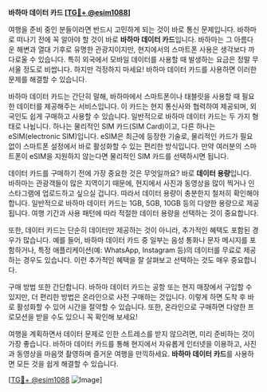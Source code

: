 **바하마 데이터 카드 [[TG💪+ @esim1088](https://t.me/s/esim1088)]**

여행을 준비 중인 분들이라면 반드시 고민하게 되는 것이 바로 통신 문제입니다. 바하마로 떠나기 전에 꼭 알아야 할 것이 바로 **바하마 데이터 카드**입니다. 바하마는 그 아름다운 해변과 열대 기후로 유명한 관광지이지만, 현지에서의 스마트폰 사용은 생각보다 까다로울 수 있습니다. 특히 외국에서 모바일 데이터를 사용할 때 발생하는 요금은 정말 무서울 정도로 비쌉니다. 하지만 걱정하지 마세요! 바하마 데이터 카드를 사용하면 이러한 문제를 해결할 수 있습니다.

바하마 데이터 카드는 간단히 말해, 바하마에서 스마트폰이나 태블릿을 사용할 때 필요한 데이터를 제공해주는 서비스입니다. 이 카드는 현지 통신사와 협력하여 제공되며, 외국인도 쉽게 구매하고 사용할 수 있습니다. 일반적으로 바하마 데이터 카드는 두 가지 형태로 나뉩니다. 하나는 물리적인 SIM 카드(SIM Card)이고, 다른 하나는 eSIM(electronic SIM)입니다. eSIM은 최근에 등장한 기술로, 물리적인 카드가 필요 없이 스마트폰 설정에서 바로 활성화할 수 있는 편리한 방식입니다. 만약 여러분의 스마트폰이 eSIM을 지원하지 않는다면 물리적인 SIM 카드를 선택하시면 됩니다.

데이터 카드를 구매하기 전에 가장 중요한 것은 무엇일까요? 바로 **데이터 용량**입니다. 바하마는 관광객들이 많은 지역이기 때문에, 현지에서 사진과 동영상을 많이 찍거나 인스타그램에 업로드하고 싶으실 겁니다. 따라서 데이터 용량이 충분한지 철저히 확인해야 합니다. 일반적으로 바하마 데이터 카드는 1GB, 5GB, 10GB 등의 다양한 용량으로 제공됩니다. 여행 기간과 사용 패턴에 따라 적절한 데이터 용량을 선택하는 것이 중요합니다.

또한, 데이터 카드는 단순히 데이터만 제공하는 것이 아니라, 추가적인 혜택도 포함된 경우가 많습니다. 예를 들어, 바하마 데이터 카드 중 일부는 음성 통화나 문자 메시지를 포함하거나, 특정 애플리케이션(예: WhatsApp, Instagram 등)의 데이터를 무료로 제공하는 경우도 있습니다. 이런 추가적인 혜택을 잘 살펴보고 선택하는 것도 매우 중요합니다.

구매 방법 또한 간단합니다. 바하마 데이터 카드는 공항 또는 현지 매장에서 구입할 수 있지만, 더 편리한 방법은 온라인으로 사전 구매하는 것입니다. 이렇게 하면 도착 후 바로 활성화할 수 있어 시간을 절약할 수 있습니다. 또한, 온라인으로 구매하면 다양한 프로모션을 받을 수도 있으니 꼭 확인해 보세요!

여행을 계획하면서 데이터 문제로 인한 스트레스를 받지 않으려면, 미리 준비하는 것이 가장 좋습니다. 바하마 데이터 카드를 통해 현지에서 자유롭게 인터넷을 이용하고, 사진과 동영상을 마음껏 촬영하며 즐거운 여행을 만끽하세요. **바하마 데이터 카드**를 사용하면 모든 것을 쉽게 해결할 수 있습니다. 

[[TG💪+ @esim1088](https://t.me/s/esim1088) ![Image](https://i.postimg.cc/Y0z9fWf4/image.png)]